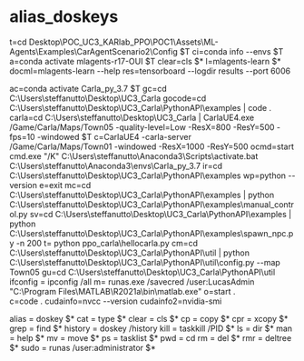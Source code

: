 # alias_doskeys

t=cd Desktop\POC_UC3_KARlab_PPO\POC1\Assets\ML-Agents\Examples\CarAgentScenario2\Config $T
ci=conda info --envs $T
a=conda activate mlagents-r17-OUI $T
clear=cls $*
l=mlagents-learn $*
docml=mlagents-learn --help
res=tensorboard --logdir results --port 6006

ac=conda activate Carla_py_3.7 $T
gc=cd C:\Users\steffanutto\Desktop\UC3_Carla
gocode=cd C:\Users\steffanutto\Desktop\UC3_Carla\PythonAPI\examples | code .
carla=cd C:\Users\steffanutto\Desktop\UC3_Carla | CarlaUE4.exe /Game/Carla/Maps/Town05 -quality-level=Low -ResX=800 -ResY=500 -fps=10 -windowed $T
c=CarlaUE4 -carla-server /Game/Carla/Maps/Town01 -windowed -ResX=1000 -ResY=500
ocmd=start cmd.exe "/K" C:\Users\steffanutto\Anaconda3\Scripts\activate.bat C:\Users\steffanutto\Anaconda3\envs\Carla_py_3.7
ir=cd C:\Users\steffanutto\Desktop\UC3_Carla\PythonAPI\examples
wp=python --version
e=exit
mc=cd C:\Users\steffanutto\Desktop\UC3_Carla\PythonAPI\examples | python C:\Users\steffanutto\Desktop\UC3_Carla\PythonAPI\examples\manual_control.py
sv=cd C:\Users\steffanutto\Desktop\UC3_Carla\PythonAPI\examples | python C:\Users\steffanutto\Desktop\UC3_Carla\PythonAPI\examples\spawn_npc.py -n 200
t= python ppo_carla\hellocarla.py
cm=cd C:\Users\steffanutto\Desktop\UC3_Carla\PythonAPI\util | python C:\Users\steffanutto\Desktop\UC3_Carla\PythonAPI\util\config.py --map Town05
gu=cd C:\Users\steffanutto\Desktop\UC3_Carla\PythonAPI\util
ifconfig = ipconfig /all
m= runas.exe /savecred /user:LucasAdmin "C:\Program Files\MATLAB\R2021a\bin\matlab.exe" 
o=start .\
c=code .
cudainfo=nvcc --version
cudainfo2=nvidia-smi

alias   = doskey $*
cat     = type $*
clear   = cls $*
cp      = copy $*
cpr     = xcopy $*
grep    = find $*
history = doskey /history
kill    = taskkill /PID $*
ls      = dir $*
man     = help $*
mv      = move $*
ps      = tasklist $*
pwd     = cd
rm      = del $*
rmr     = deltree $*
sudo    = runas /user:administrator $*
